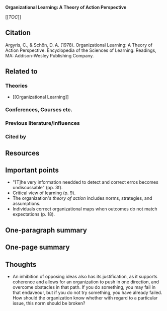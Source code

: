 **Organizational Learning: A Theory of Action Perspective**

[[_TOC_]]

## Citation

Argyris, C., & Schön, D. A. (1978). Organizational Learning: A Theory of Action Perspective. Encyclopedia of the Sciences of Learning. Readings, MA: Addison-Wesley Publishing Company.

## Related to

### Theories
* [[Organizational Learning]]

### Conferences, Courses etc.

### Previous literature/influences

### Cited by

## Resources

## Important points
* "[T]he very information needded to detect and correct erros becomes undiscussable" (pp. 3f).
* Critical view of learning (p. 9).
* The organization's _theory of action_ includes norms, strategies, and assumptions.
* Individuals correct organizational maps when outcomes do not match expectations (p. 18).

## One-paragraph summary

## One-page summary

## Thoughts
* An inhibition of opposing ideas also has its justification, as it supports coherence and allows for an organization to push in one direction, and overcome obstacles in that path. If you do something, you may fail in that endaveour, but if you do not try something, you have already failed. How should the organization know whether with regard to a particular issue, this norm should be broken?